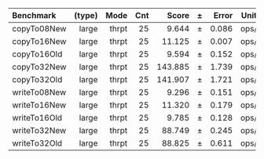 Benchmark | (type) | Mode | Cnt | Score | ± | Error | Units
:---------|-------:|-----:|----:|------:|---|------:|-----:
copyTo08New | large | thrpt | 25 | 9.644 | ± | 0.086 | ops/s
copyTo16New | large | thrpt | 25 | 11.125 | ± | 0.007 | ops/s
copyTo16Old | large | thrpt | 25 | 9.594 | ± | 0.152 | ops/s
copyTo32New | large | thrpt | 25 | 143.885 | ± | 1.739 | ops/s
copyTo32Old | large | thrpt | 25 | 141.907 | ± | 1.721 | ops/s
writeTo08New | large | thrpt | 25 | 9.296 | ± | 0.151 | ops/s
writeTo16New | large | thrpt | 25 | 11.320 | ± | 0.179 | ops/s
writeTo16Old | large | thrpt | 25 | 9.785 | ± | 0.128 | ops/s
writeTo32New | large | thrpt | 25 | 88.749 | ± | 0.245 | ops/s
writeTo32Old | large | thrpt | 25 | 88.825 | ± | 0.611 | ops/s
